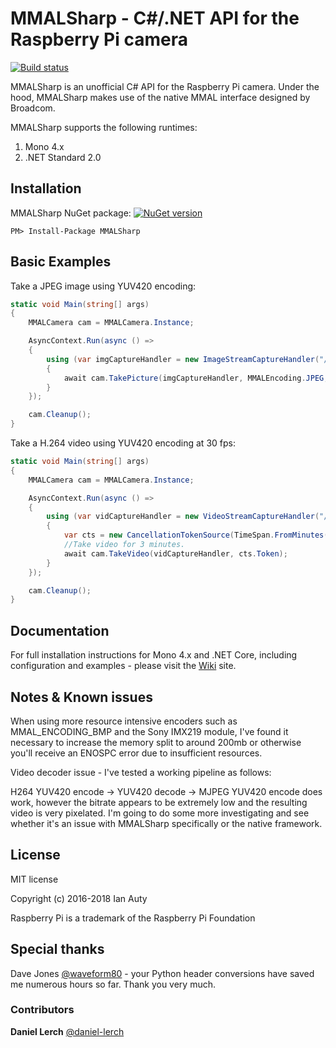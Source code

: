 # MMALSharp - C#/.NET API for the Raspberry Pi camera

[![Build status](https://ci.appveyor.com/api/projects/status/r3o4bqxektnulw7l?svg=true)](https://ci.appveyor.com/project/techyian/mmalsharp)

MMALSharp is an unofficial C# API for the Raspberry Pi camera. Under the hood, MMALSharp makes use of the native MMAL interface designed by Broadcom.

MMALSharp supports the following runtimes:

1. Mono 4.x 
2. .NET Standard 2.0

## Installation

MMALSharp NuGet package:
[![NuGet version](https://badge.fury.io/nu/MMALSharp.svg)](https://badge.fury.io/nu/MMALSharp)

```
PM> Install-Package MMALSharp
```

## Basic Examples

Take a JPEG image using YUV420 encoding:

```csharp
static void Main(string[] args)
{                        
    MMALCamera cam = MMALCamera.Instance;

    AsyncContext.Run(async () =>
    {                
        using (var imgCaptureHandler = new ImageStreamCaptureHandler("/home/pi/images/", "jpg"))        
        {            
            await cam.TakePicture(imgCaptureHandler, MMALEncoding.JPEG, MMALEncoding.I420);
        }
    });

    cam.Cleanup();
}
```

Take a H.264 video using YUV420 encoding at 30 fps:

```csharp
static void Main(string[] args)
{                        
    MMALCamera cam = MMALCamera.Instance;

    AsyncContext.Run(async () =>
    {                
        using (var vidCaptureHandler = new VideoStreamCaptureHandler("/home/pi/videos/", "avi"))        
        {    
            var cts = new CancellationTokenSource(TimeSpan.FromMinutes(3));
            //Take video for 3 minutes.
            await cam.TakeVideo(vidCaptureHandler, cts.Token);
        }
    });

    cam.Cleanup();
}
```


## Documentation

For full installation instructions for Mono 4.x and .NET Core, including configuration and examples - please visit the [Wiki](https://github.com/techyian/MMALSharp/wiki) site.


## Notes & Known issues

When using more resource intensive encoders such as MMAL_ENCODING_BMP and the Sony IMX219 module, I've found it necessary to increase the memory split
to around 200mb or otherwise you'll receive an ENOSPC error due to insufficient resources.

Video decoder issue - I've tested a working pipeline as follows:

H264 YUV420 encode -> YUV420 decode -> MJPEG YUV420 encode does work, however the bitrate appears to be extremely low and the resulting video is very pixelated. I'm going to do 
some more investigating and see whether it's an issue with MMALSharp specifically or the native framework.

## License

MIT license 

Copyright (c) 2016-2018 Ian Auty

Raspberry Pi is a trademark of the Raspberry Pi Foundation

## Special thanks

Dave Jones [@waveform80](https://github.com/waveform80) - your Python header conversions have saved me numerous hours so far. 
Thank you very much.

### Contributors

**Daniel Lerch** [@daniel-lerch](https://github.com/daniel-lerch)
